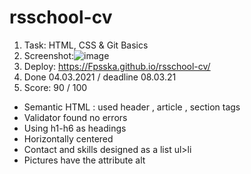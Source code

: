 # rsschool-cv
1. Task: HTML, CSS & Git Basics
2. Screenshot:![image](https://user-images.githubusercontent.com/73740087/109976310-b08c5b00-7d0c-11eb-86af-1a3f68945540.png)
3. Deploy: https://Fpsska.github.io/rsschool-cv/
4. Done 04.03.2021 / deadline 08.03.21
5. Score: 90 / 100
- Semantic HTML : used  header , article , section tags
- Validator found no errors
- Using h1-h6 as headings
- Horizontally centered
- Contact and skills designed as a list ul>li
- Pictures have the attribute alt


